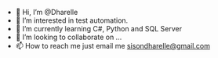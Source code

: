- 👋 Hi, I’m @Dharelle
- 👀 I’m interested in test automation.
- 🌱 I’m currently learning C#, Python and SQL Server
- 💞️ I’m looking to collaborate on ...
- 📫 How to reach me just email me sisondharelle@gmail.com

<!---
Dharelle/Dharelle is a ✨ special ✨ repository because its `README.md` (this file) appears on your GitHub profile.
You can click the Preview link to take a look at your changes.
--->
